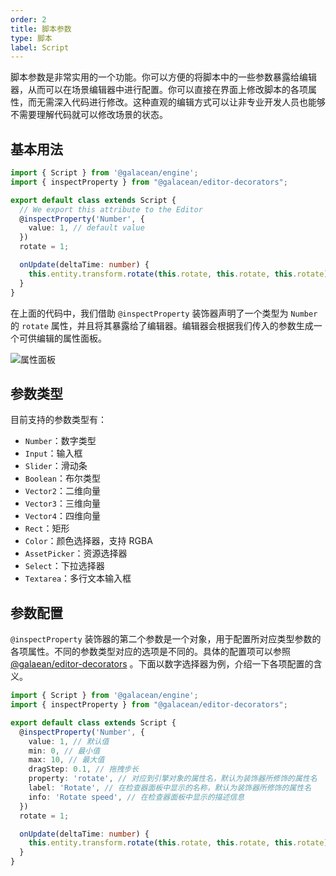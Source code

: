 ```yaml
---
order: 2
title: 脚本参数
type: 脚本
label: Script
---
```


脚本参数是非常实用的一个功能。你可以方便的将脚本中的一些参数暴露给编辑器，从而可以在场景编辑器中进行配置。你可以直接在界面上修改脚本的各项属性，而无需深入代码进行修改。这种直观的编辑方式可以让非专业开发人员也能够不需要理解代码就可以修改场景的状态。

## 基本用法

```typescript
import { Script } from '@galacean/engine';
import { inspectProperty } from "@galacean/editor-decorators";

export default class extends Script {
  // We export this attribute to the Editor
  @inspectProperty('Number', {
    value: 1, // default value
  })
  rotate = 1;

  onUpdate(deltaTime: number) {
    this.entity.transform.rotate(this.rotate, this.rotate, this.rotate);
  }
}
```

在上面的代码中，我们借助 `@inspectProperty` 装饰器声明了一个类型为 `Number` 的 `rotate` 属性，并且将其暴露给了编辑器。编辑器会根据我们传入的参数生成一个可供编辑的属性面板。

![属性面板](https://mdn.alipayobjects.com/huamei_fvsq9p/afts/img/A*n22bR7-lZ5QAAAAAAAAAAAAADqiTAQ/original)

## 参数类型

目前支持的参数类型有：

- `Number`：数字类型
- `Input`：输入框
- `Slider`：滑动条
- `Boolean`：布尔类型
- `Vector2`：二维向量
- `Vector3`：三维向量
- `Vector4`：四维向量
- `Rect`：矩形
- `Color`：颜色选择器，支持 RGBA
- `AssetPicker`：资源选择器
- `Select`：下拉选择器
- `Textarea`：多行文本输入框

## 参数配置

`@inspectProperty` 装饰器的第二个参数是一个对象，用于配置所对应类型参数的各项属性。不同的参数类型对应的选项是不同的。具体的配置项可以参照 [@galaean/editor-decorators](https://www.npmjs.com/package/@galacean/editor-decorators?activeTab=readme) 。下面以数字选择器为例，介绍一下各项配置的含义。

```typescript
import { Script } from '@galacean/engine';
import { inspectProperty } from "@galacean/editor-decorators";

export default class extends Script {
  @inspectProperty('Number', {
    value: 1, // 默认值
    min: 0, // 最小值
    max: 10, // 最大值
    dragStep: 0.1, // 拖拽步长
    property: 'rotate', // 对应到引擎对象的属性名，默认为装饰器所修饰的属性名
    label: 'Rotate', // 在检查器面板中显示的名称，默认为装饰器所修饰的属性名
    info: 'Rotate speed', // 在检查器面板中显示的描述信息
  })
  rotate = 1;

  onUpdate(deltaTime: number) {
    this.entity.transform.rotate(this.rotate, this.rotate, this.rotate);
  }
}
```

